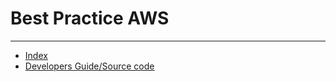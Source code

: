 # Best Practice AWS



---

- [Index](/hx-deploy-tool/index)
- [Developers Guide/Source code](https://github.com/helix-collective/hx-deploy-tool)
